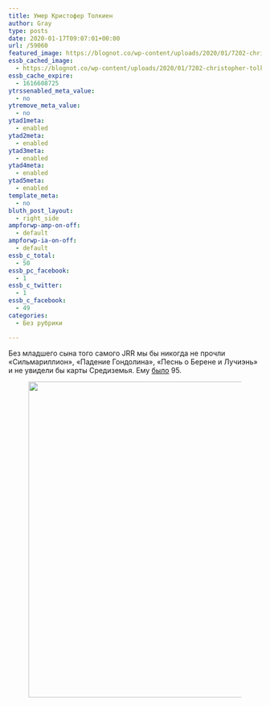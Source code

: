 ```yaml
---
title: Умер Кристофер Толкиен
author: Gray
type: posts
date: 2020-01-17T09:07:01+00:00
url: /59060
featured_image: https://blognot.co/wp-content/uploads/2020/01/7202-christopher-tolkien-facebook-2.jpg
essb_cached_image:
  - https://blognot.co/wp-content/uploads/2020/01/7202-christopher-tolkien-facebook-2.jpg
essb_cache_expire:
  - 1616608725
ytrssenabled_meta_value:
  - no
ytremove_meta_value:
  - no
ytad1meta:
  - enabled
ytad2meta:
  - enabled
ytad3meta:
  - enabled
ytad4meta:
  - enabled
ytad5meta:
  - enabled
template_meta:
  - no
bluth_post_layout:
  - right_side
ampforwp-amp-on-off:
  - default
ampforwp-ia-on-off:
  - default
essb_c_total:
  - 50
essb_pc_facebook:
  - 1
essb_c_twitter:
  - 1
essb_c_facebook:
  - 49
categories:
  - Без рубрики

---
```








Без младшего сына того самого JRR мы бы никогда не прочли «Сильмариллион», «Падение Гондолина», «Песнь о Берене и Лучиэнь» и не увидели бы карты Средиземья. Ему [было][1] 95. 

<div class="wp-block-image">
  <figure class="aligncenter size-large"><img data-attachment-id="59061" data-permalink="https://blognot.co/59060/7202-christopher-tolkien-facebook-2" data-orig-file="https://i2.wp.com/blognot.co/wp-content/uploads/2020/01/7202-christopher-tolkien-facebook-2.jpg?fit=1200%2C627&ssl=1" data-orig-size="1200,627" data-comments-opened="1" data-image-meta="{&quot;aperture&quot;:&quot;0&quot;,&quot;credit&quot;:&quot;&quot;,&quot;camera&quot;:&quot;&quot;,&quot;caption&quot;:&quot;&quot;,&quot;created_timestamp&quot;:&quot;0&quot;,&quot;copyright&quot;:&quot;&quot;,&quot;focal_length&quot;:&quot;0&quot;,&quot;iso&quot;:&quot;0&quot;,&quot;shutter_speed&quot;:&quot;0&quot;,&quot;title&quot;:&quot;&quot;,&quot;orientation&quot;:&quot;0&quot;}" data-image-title="7202-christopher-tolkien-facebook-2" data-image-description="" data-medium-file="https://i2.wp.com/blognot.co/wp-content/uploads/2020/01/7202-christopher-tolkien-facebook-2.jpg?fit=300%2C157&ssl=1" data-large-file="https://i2.wp.com/blognot.co/wp-content/uploads/2020/01/7202-christopher-tolkien-facebook-2.jpg?fit=740%2C387&ssl=1" width="1200" height="627" src="https://i2.wp.com/blognot.co/wp-content/uploads/2020/01/7202-christopher-tolkien-facebook-2.jpg?fit=740%2C387&ssl=1" alt="" class="wp-image-59061" srcset="https://i2.wp.com/blognot.co/wp-content/uploads/2020/01/7202-christopher-tolkien-facebook-2.jpg?w=1200&ssl=1 1200w, https://i2.wp.com/blognot.co/wp-content/uploads/2020/01/7202-christopher-tolkien-facebook-2.jpg?resize=300%2C157&ssl=1 300w, https://i2.wp.com/blognot.co/wp-content/uploads/2020/01/7202-christopher-tolkien-facebook-2.jpg?resize=1024%2C535&ssl=1 1024w, https://i2.wp.com/blognot.co/wp-content/uploads/2020/01/7202-christopher-tolkien-facebook-2.jpg?resize=768%2C401&ssl=1 768w, https://i2.wp.com/blognot.co/wp-content/uploads/2020/01/7202-christopher-tolkien-facebook-2.jpg?resize=700%2C366&ssl=1 700w, https://i2.wp.com/blognot.co/wp-content/uploads/2020/01/7202-christopher-tolkien-facebook-2.jpg?resize=800%2C418&ssl=1 800w, https://i2.wp.com/blognot.co/wp-content/uploads/2020/01/7202-christopher-tolkien-facebook-2.jpg?w=600&ssl=1 600w" sizes="(max-width: 740px) 100vw, 740px" /></figure>


 [1]: https://www.tolkiensociety.org/2020/01/christopher-tolkien-has-died/
